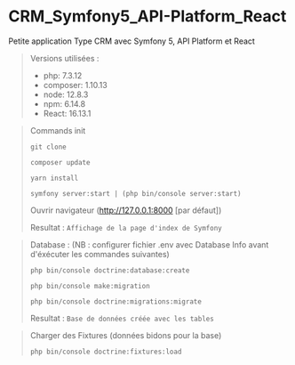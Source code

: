 # CRM_Symfony5_API-Platform_React

Petite application Type CRM avec Symfony 5, API Platform et React

> Versions utilisées :
> * php: 7.3.12
> * composer: 1.10.13
> * node: 12.8.3
> * npm: 6.14.8
> * React: 16.13.1

> Commands init
> ```
> git clone
> ```
> ```
> composer update
> ```
> ```
> yarn install
> ```
> ```
> symfony server:start | (php bin/console server:start)
> ```
> Ouvrir navigateur (http://127.0.0.1:8000 [par défaut])
>
> Resultat : `Affichage de la page d'index de Symfony`

> Database : (NB : configurer fichier .env avec Database Info avant d'éxécuter les commandes suivantes)
> ```
> php bin/console doctrine:database:create
> ```
> ```
> php bin/console make:migration
> ```
> ```
> php bin/console doctrine:migrations:migrate
> ```
> Resultat : `Base de données créée avec les tables` 

> Charger des Fixtures (données bidons pour la base) 
> ```
> php bin/console doctrine:fixtures:load
> ```
